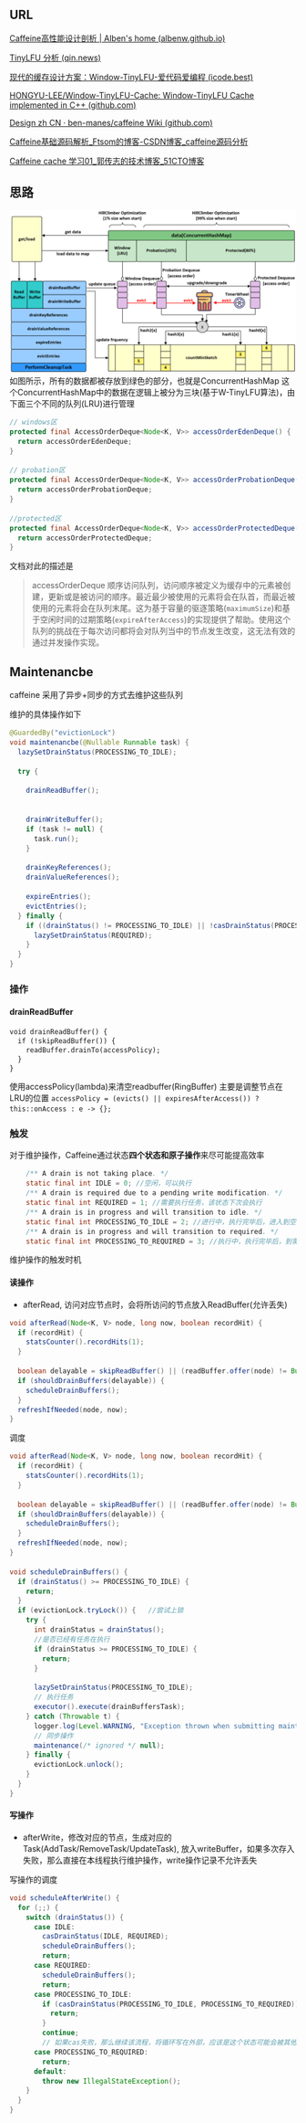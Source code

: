 ## URL
[Caffeine高性能设计剖析 | Alben's home (albenw.github.io)](https://albenw.github.io/posts/a4ae1aa2/)

[TinyLFU 分析 (qin.news)](https://www.qin.news/tinylfu/)

[现代的缓存设计方案：Window-TinyLFU-爱代码爱编程 (icode.best)](https://icode.best/i/38783046086641)

[HONGYU-LEE/Window-TinyLFU-Cache: Window-TinyLFU Cache implemented in C++ (github.com)](https://github.com/HONGYU-LEE/Window-TinyLFU-Cache)

[Design zh CN · ben-manes/caffeine Wiki (github.com)](https://github.com/ben-manes/caffeine/wiki/Design-zh-CN)

[Caffeine基础源码解析_Ftsom的博客-CSDN博客_caffeine源码分析](https://blog.csdn.net/l_dongyang/article/details/123294062)

[Caffeine cache 学习01_郭传志的技术博客_51CTO博客](https://blog.51cto.com/u_6478076/5204120)
## 思路
![](Pasted%20image%2020220820094737.png)
如图所示，所有的数据都被存放到绿色的部分，也就是ConcurrentHashMap
这个ConcurrentHashMap中的数据在逻辑上被分为三块(基于W-TinyLFU算法)，由下面三个不同的队列(LRU)进行管理

```java
// windows区
protected final AccessOrderDeque<Node<K, V>> accessOrderEdenDeque() {  
  return accessOrderEdenDeque;  
}  

// probation区
protected final AccessOrderDeque<Node<K, V>> accessOrderProbationDeque() {  
  return accessOrderProbationDeque;  
}  

//protected区
protected final AccessOrderDeque<Node<K, V>> accessOrderProtectedDeque() {  
  return accessOrderProtectedDeque;
}
```

文档对此的描述是

>accessOrderDeque 顺序访问队列，访问顺序被定义为缓存中的元素被创建，更新或是被访问的顺序。最近最少被使用的元素将会在队首，而最近被使用的元素将会在队列末尾。这为基于容量的驱逐策略(`maximumSize`)和基于空闲时间的过期策略(`expireAfterAccess`)的实现提供了帮助。使用这个队列的挑战在于每次访问都将会对队列当中的节点发生改变，这无法有效的通过并发操作实现。

## Maintenancbe
caffeine 采用了异步+同步的方式去维护这些队列

维护的具体操作如下

```java
@GuardedBy("evictionLock")  
void maintenancbe(@Nullable Runnable task) {  
  lazySetDrainStatus(PROCESSING_TO_IDLE);  
  
  try {  
   
    drainReadBuffer();  


    drainWriteBuffer();  
    if (task != null) {  
      task.run();  
    }  
  
    drainKeyReferences();  
    drainValueReferences();  
  
    expireEntries();  
    evictEntries();  
  } finally {  
    if ((drainStatus() != PROCESSING_TO_IDLE) || !casDrainStatus(PROCESSING_TO_IDLE, IDLE)) {  
      lazySetDrainStatus(REQUIRED);  
    }  
  }  
}
```

### 操作
#### drainReadBuffer
```
void drainReadBuffer() {  
  if (!skipReadBuffer()) {  
    readBuffer.drainTo(accessPolicy);  
  }  
}
```
使用accessPolicy(lambda)来清空readbuffer(RingBuffer) 主要是调整节点在LRU的位置
`accessPolicy = (evicts() || expiresAfterAccess()) ? this::onAccess : e -> {};`


### 触发

对于维护操作，Caffeine通过状态**四个状态和原子操作**来尽可能提高效率

```java
    /** A drain is not taking place. */
    static final int IDLE = 0; //空闲，可以执行
    /** A drain is required due to a pending write modification. */
    static final int REQUIRED = 1; //需要执行任务，该状态下次会执行
    /** A drain is in progress and will transition to idle. */
    static final int PROCESSING_TO_IDLE = 2; //进行中，执行完毕后，进入到空闲状态
    /** A drain is in progress and will transition to required. */
    static final int PROCESSING_TO_REQUIRED = 3; //执行中，执行完毕后，到需要执行任务状态
```

维护操作的触发时机

#### 读操作
- afterRead, 访问对应节点时，会将所访问的节点放入ReadBuffer(允许丢失)

```java
void afterRead(Node<K, V> node, long now, boolean recordHit) {  
  if (recordHit) {  
    statsCounter().recordHits(1);  
  }  
  
  boolean delayable = skipReadBuffer() || (readBuffer.offer(node) != Buffer.FULL);  
  if (shouldDrainBuffers(delayable)) {  
    scheduleDrainBuffers();  
  }  
  refreshIfNeeded(node, now);  
}
```

调度
```java
void afterRead(Node<K, V> node, long now, boolean recordHit) {  
  if (recordHit) {  
    statsCounter().recordHits(1);  
  }  
  
  boolean delayable = skipReadBuffer() || (readBuffer.offer(node) != Buffer.FULL);  
  if (shouldDrainBuffers(delayable)) {  
    scheduleDrainBuffers();  
  }  
  refreshIfNeeded(node, now);  
}

void scheduleDrainBuffers() {  
  if (drainStatus() >= PROCESSING_TO_IDLE) {  
    return;  
  }  
  if (evictionLock.tryLock()) {   //尝试上锁
    try {  
      int drainStatus = drainStatus();  
      //是否已经有任务在执行
      if (drainStatus >= PROCESSING_TO_IDLE) {  
        return;  
      }  
      
      lazySetDrainStatus(PROCESSING_TO_IDLE);  
      // 执行任务
      executor().execute(drainBuffersTask);  
    } catch (Throwable t) {  
      logger.log(Level.WARNING, "Exception thrown when submitting maintenance task", t);  
      // 同步操作
      maintenance(/* ignored */ null);  
    } finally {  
      evictionLock.unlock();  
    }  
  }  
}

```

#### 写操作
- afterWrite，修改对应的节点，生成对应的Task(AddTask/RemoveTask/UpdateTask), 放入writeBuffer，如果多次存入失败，那么直接在本线程执行维护操作，write操作记录不允许丢失

写操作的调度

```java
void scheduleAfterWrite() {  
  for (;;) {  
    switch (drainStatus()) {  
      case IDLE:  
        casDrainStatus(IDLE, REQUIRED);  
        scheduleDrainBuffers();  
        return;  
      case REQUIRED:  
        scheduleDrainBuffers();  
        return;  
      case PROCESSING_TO_IDLE:
        if (casDrainStatus(PROCESSING_TO_IDLE, PROCESSING_TO_REQUIRED)) {  
          return;  
        }  
        continue;
        // 如果cas失败，那么继续该流程，将循环写在外部，应该是这个状态可能会被其他线程修改成功，这时候，下一个循环就需要做不同的处理
      case PROCESSING_TO_REQUIRED:  
        return;  
      default:  
        throw new IllegalStateException();  
    }  
  }  
}
```


